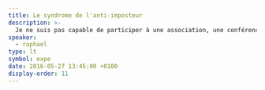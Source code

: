 ```yaml
---
title: Le syndrome de l'anti-imposteur
description: >-
  Je ne suis pas capable de participer à une association, une conférence, un atelier sans m’impliquer, sans proposer un sujet, sans publier un article. Parce que mal faire est mieux que de ne rien faire, vous aussi impliquez-vous, proposez, faites par vous-mêmes.
speaker:
  - raphael
type: lt
symbol: expe
date: 2016-05-27 13:45:00 +0100
display-order: 11
---
```

